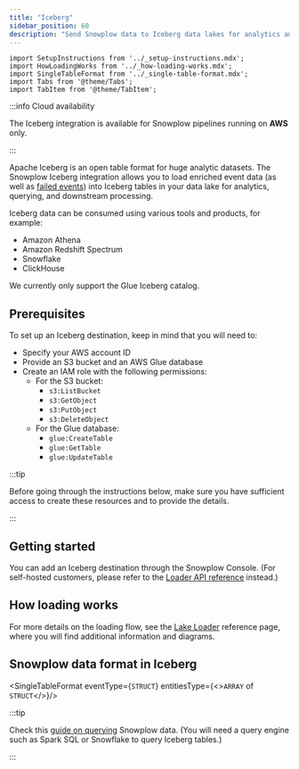 ```yaml
---
title: "Iceberg"
sidebar_position: 60
description: "Send Snowplow data to Iceberg data lakes for analytics and data processing"
---
```


```mdx-code-block
import SetupInstructions from '../_setup-instructions.mdx';
import HowLoadingWorks from '../_how-loading-works.mdx';
import SingleTableFormat from '../_single-table-format.mdx';
import Tabs from '@theme/Tabs';
import TabItem from '@theme/TabItem';
```

:::info Cloud availability

The Iceberg integration is available for Snowplow pipelines running on **AWS** only.

:::

Apache Iceberg is an open table format for huge analytic datasets. The Snowplow Iceberg integration allows you to load enriched event data (as well as [failed events](/docs/fundamentals/failed-events/index.md)) into Iceberg tables in your data lake for analytics, querying, and downstream processing.

Iceberg data can be consumed using various tools and products, for example:
* Amazon Athena
* Amazon Redshift Spectrum
* Snowflake
* ClickHouse

We currently only support the Glue Iceberg catalog.

## Prerequisites

To set up an Iceberg destination, keep in mind that you will need to:

* Specify your AWS account ID
* Provide an S3 bucket and an AWS Glue database
* Create an IAM role with the following permissions:
  * For the S3 bucket:
    * `s3:ListBucket`
    * `s3:GetObject`
    * `s3:PutObject`
    * `s3:DeleteObject`
  * For the Glue database:
    * `glue:CreateTable`
    * `glue:GetTable`
    * `glue:UpdateTable`

:::tip

Before going through the instructions below, make sure you have sufficient access to create these resources and to provide the details.

:::

## Getting started

You can add an Iceberg destination through the Snowplow Console. (For self-hosted customers, please refer to the [Loader API reference](/docs/api-reference/loaders-storage-targets/lake-loader/index.md) instead.)

<SetupInstructions destinationName="Iceberg" connectionType="Iceberg" />

## How loading works

<HowLoadingWorks/>

For more details on the loading flow, see the [Lake Loader](/docs/api-reference/loaders-storage-targets/lake-loader/index.md) reference page, where you will find additional information and diagrams.

## Snowplow data format in Iceberg

<SingleTableFormat eventType={<code>STRUCT</code>} entitiesType={<><code>ARRAY</code> of <code>STRUCT</code></>}/>

:::tip

Check this [guide on querying](/docs/destinations/warehouses-lakes/querying-data/index.md?warehouse=databricks) Snowplow data. (You will need a query engine such as Spark SQL or Snowflake to query Iceberg tables.)

:::
